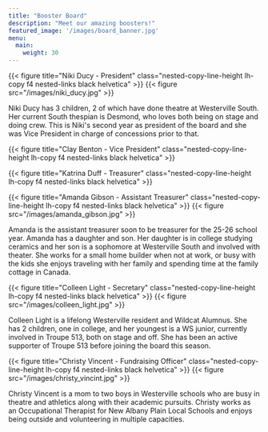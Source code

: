 ```yaml
---
title: "Booster Board"
description: "Meet our amazing boosters!"
featured_image: '/images/board_banner.jpg'
menu:
  main:
    weight: 30
---
```

{{< figure title="Niki Ducy - President" class="nested-copy-line-height lh-copy f4 nested-links black helvetica" >}}
{{< figure src="/images/niki_ducy.jpg" >}}

Niki Ducy has 3 children, 2 of which have done theatre at Westerville South. Her current South thespian is Desmond, who loves both being on stage and doing crew. This is Niki's second year as president of the board and she was Vice President in charge of concessions prior to that.

{{< figure title="Clay Benton - Vice President" class="nested-copy-line-height lh-copy f4 nested-links black helvetica" >}}

{{< figure title="Katrina Duff - Treasurer" class="nested-copy-line-height lh-copy f4 nested-links black helvetica" >}}

{{< figure title="Amanda Gibson - Assistant Treasurer" class="nested-copy-line-height lh-copy f4 nested-links black helvetica" >}}
{{< figure src="/images/amanda_gibson.jpg" >}}

Amanda is the assistant treasurer soon to be treasurer for the 25-26 school year. Amanda has a daughter and son. Her daughter is in college studying ceramics and her son is  a sophomore at Westerville South and involved with theater. She works for a small home builder when not at work, or busy with the kids she enjoys traveling with her family and spending time at the family cottage in Canada.

{{< figure title="Colleen Light - Secretary" class="nested-copy-line-height lh-copy f4 nested-links black helvetica" >}}
{{< figure src="/images/colleen_light.jpg" >}}

Colleen Light is a lifelong Westerville resident and Wildcat Alumnus. She has 2 children, one in college, and her youngest is a WS junior, currently involved in Troupe 513, both on stage and off. She has been an active supporter of Troupe 513 before joining the board this season.

{{< figure title="Christy Vincent - Fundraising Officer" class="nested-copy-line-height lh-copy f4 nested-links black helvetica" >}}
{{< figure src="/images/christy_vincint.jpg" >}}

Christy Vincent is a mom to two boys in Westerville schools who are busy in theatre and athletics along with their academic pursuits. Christy works as an Occupational Therapist for New Albany Plain Local Schools and enjoys being outside and volunteering in multiple capacities. 